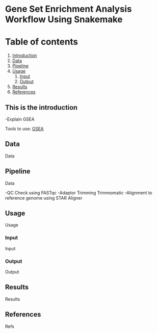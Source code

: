 # Gene Set Enrichment Analysis Workflow Using Snakemake
 

# Table of contents
1. [Introduction](#introduction)
2. [Data](#data)
3. [Pipeline](#pipeline)
4. [Usage](#usage)
    1. [Input](#input)
    2. [Output](#output)
5. [Results](#results)
6. [References](#references)


## This is the introduction <a name="introduction"></a>
-Explain GSEA

Tools to use:
[GSEA](https://www.gsea-msigdb.org/gsea/index.jsp)






## Data <a name="data"></a>
Data

## Pipeline <a name="pipeline"></a>
Data

-QC Check using FASTqc
-Adaptor Trimming Trimmomatic
-Alignment to reference genome using STAR Aligner



## Usage <a name="usage"></a>
Usage

### Input <a name="input"></a>
Input

### Output <a name="output"></a>
Output

## Results <a name="results"></a>
Results

## References <a name="references"></a>
Refs
